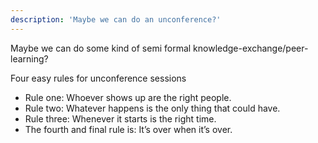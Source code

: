 ```yaml
---
description: 'Maybe we can do an unconference?'
---
```


Maybe we can do some kind of semi formal knowledge-exchange/peer-learning?

Four easy rules for unconference sessions
* Rule one: Whoever shows up are the right people.
* Rule two: Whatever happens is the only thing that could have.
* Rule three: Whenever it starts is the right time.
* The fourth and final rule is: It’s over when it’s over.

